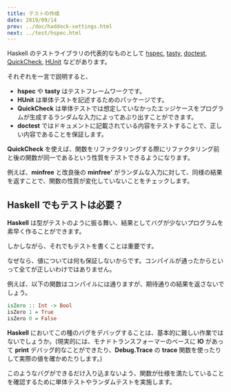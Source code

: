 ```yaml
---
title: テストの作成
date: 2019/09/14
prev: ../doc/haddock-settings.html
next: ../test/hspec.html
---
```


Haskell のテストライブラリの代表的なものとして [hspec](https://hackage.haskell.org/package/hspec), [tasty](https://hackage.haskell.org/package/tasty), [doctest](https://hackage.haskell.org/package/doctest), [QuickCheck](https://hackage.haskell.org/package/QuickCheck), [HUnit](https://hackage.haskell.org/package/HUnit) などがあります。

それぞれを一言で説明すると、

- **hspec** や **tasty** はテストフレームワークです。
- **HUnit** は単体テストを記述するためのパッケージです。
- **QuickCheck** は単体テストでは想定していなかったエッジケースをプログラムが生成するランダムな入力によってあぶり出すことができます。
- **doctest** ではドキュメントに記載されている内容をテストすることで、正しい内容であることを保証します。

**QuickCheck** を使えば、関数をリファクタリングする際にリファクタリング前と後の関数が同一であるという性質をテストできるようになります。

例えば、**minfree** と改良後の **minfree'** がランダムな入力に対して、同様の結果を返すことで、関数の性質が変化していないことをチェックします。

## Haskell でもテストは必要？

**Haskell** は型がテストのように振る舞い、結果としてバグが少ないプログラムを素早く作ることができます。

しかしながら、それでもテストを書くことは重要です。

なぜなら、値については何も保証しないからです。コンパイルが通ったからといって全てが正しいわけではありません。

例えば、以下の関数はコンパイルには通りますが、期待通りの結果を返さないでしょう。

```haskell
isZero :: Int -> Bool
isZero 1 = True
isZero 0 = False
```

**Haskell** においてこの種のバグをデバッグすることは、基本的に難しい作業ではないでしょうか。(現実的には、モナドトランスフォーマーのベースに **IO** があって **print** デバッグ的なことができたり、**Debug.Trace** の **trace** 関数を使ったりして実際の値を確かめたりします。)

このようなバグができるだけ入り込まないよう、関数が仕様を満たしていることを確認するために単体テストやランダムテストを実施します。
